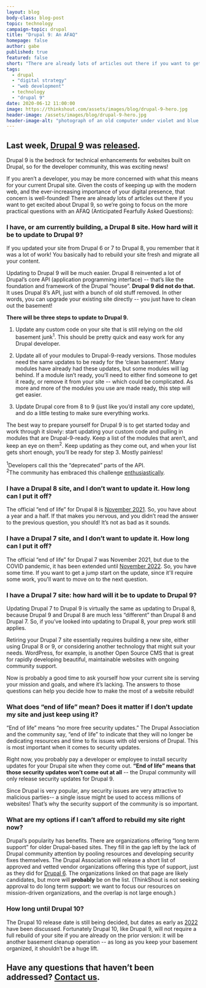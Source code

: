 ```yaml
---
layout: blog
body-class: blog-post
topic: technology
campaign-topic: drupal
title: "Drupal 9: An AFAQ"
homepage: false
author: gabe
published: true
featured: false
short: "There are already lots of articles out there if you want to get excited about Drupal 9, so we’re going to focus on the more practical questions with an AFAQ (Anticipated Fearfully Asked Questions)."
tags:
  - drupal
  - "digital strategy"
  - "web development"
  - technology
  - "drupal 9"
date: 2020-06-12 11:00:00
image: https://thinkshout.com/assets/images/blog/drupal-9-hero.jpg
header-image: /assets/images/blog/drupal-9-hero.jpg
header-image-alt: "photograph of an old computer under violet and blue lighting."
---
```

## Last week, [Drupal 9](https://www.drupal.org/9) was [released](https://dri.es/drupal-9-0-0-released). 

Drupal 9 is the bedrock for technical enhancements for websites built on Drupal, so for the developer community, this was exciting news!

If you aren’t a developer, you may be more concerned with what this means for your current Drupal site. Given the costs of keeping up with the modern web, and the ever-increasing importance of your digital presence, that concern is well-founded! There are already lots of articles out there if you want to get excited about Drupal 9, so we’re going to focus on the more practical questions with an AFAQ (Anticipated Fearfully Asked Questions):
 
### I have, or am currently building, a Drupal 8 site. How hard will it be to update to Drupal 9?

If you updated your site from Drupal 6 or 7 to Drupal 8, you remember that it was a lot of work! You basically had to rebuild your site fresh and migrate all your content.

Updating to Drupal 9 will be much easier. Drupal 8 reinvented a lot of Drupal’s core API (application programming interface) -- that’s like the foundation and framework of the Drupal “house”. **Drupal 9 did not do that.** It uses Drupal 8’s API, just with a bunch of old stuff removed. In other words, you can upgrade your existing site directly -- you just have to clean out the basement! 

**There will be three steps to update to Drupal 9.**

1.  Update any custom code on your site that is still relying on the old basement junk<sup>1</sup>. This should be pretty quick and easy work for any Drupal developer. 

2.  Update all of your modules to Drupal-9-ready versions. Those modules need the same updates to be ready for the ‘clean basement’. Many modules have already had these updates, but some modules will lag behind. If a module isn’t ready, you’ll need to either find someone to get it ready, or remove it from your site -- which could be complicated. As more and more of the modules you use are made ready, this step will get easier. 

3.  Update Drupal core from 8 to 9 (just like you’d install any core update), and do a little testing to make sure everything works.

The best way to prepare yourself for Drupal 9 is to get started today and work through it slowly: start updating your custom code and pulling in modules that are Drupal-9-ready. Keep a list of the modules that aren’t, and keep an eye on them<sup>2</sup>. Keep updating as they come out, and when your list gets short enough, you’ll be ready for step 3. Mostly painless!

<sup>1</sup>Developers call this the “deprecated” parts of the API.<br>
<sup>2</sup>The community has embraced this challenge [enthusiastically](https://dev.acquia.com/drupal9/deprecation_status).

### I have a Drupal 8 site, and I don’t want to update it. How long can I put it off?

The official “end of life” for Drupal 8 is [November 2021](https://www.drupal.org/docs/9/drupal-9-release-date-and-what-it-means/what-happens-to-drupal-8-after-drupal-9-is-released). So, you have about a year and a half. If that makes you nervous, and you didn’t read the answer to the previous question, you should! It’s not as bad as it sounds.

### I have a Drupal 7 site, and I don’t want to update it. How long can I put it off?

The official “end of life” for Drupal 7 was November 2021, but due to the COVID pandemic, it has been extended until [November 2022](https://www.drupal.org/psa-2020-06-24). So, you have some time. If you want to get a jump start on the update, since it'll require some work, you'll want to move on to the next question.

### I have a Drupal 7 site: how hard will it be to update to Drupal 9?

Updating Drupal 7 to Drupal 9 is virtually the same as updating to Drupal 8, because Drupal 9 and Drupal 8 are much less “different” than Drupal 8 and Drupal 7. So, if you’ve looked into updating to Drupal 8, your prep work still applies.

Retiring your Drupal 7 site essentially requires building a new site, either using Drupal 8 or 9, or considering another technology that might suit your needs. WordPress, for example, is another Open Source CMS that is great for rapidly developing beautiful, maintainable websites with ongoing community support.

Now is probably a good time to ask yourself how your current site is serving your mission and goals, and where it’s lacking. The answers to those questions can help you decide how to make the most of a website rebuild!

### What does “end of life” mean? Does it matter if I don’t update my site and just keep using it?

“End of life” means “no more free security updates.” The Drupal Association and the community say, “end of life” to indicate that they will no longer be dedicating resources and time to fix issues with old versions of Drupal. This is most important when it comes to security updates. 

Right now, you probably pay a developer or employee to install security updates for your Drupal site when they come out. **“End of life” means that those security updates won’t come out at all** -- the Drupal community will only release security updates for Drupal 9.

Since Drupal is very popular, any security issues are very attractive to malicious parties-- a single issue might be used to access millions of websites! That’s why the security support of the community is so important.

### What are my options if I can’t afford to rebuild my site right now?

Drupal’s popularity has benefits. There are organizations offering “long term support” for older Drupal-based sites. They fill in the gap left by the lack of Drupal community attention by pooling resources and developing security fixes themselves. The Drupal Association will release a short list of approved and vetted vendor organizations offering this type of support, just as they did for [Drupal 6](https://www.drupal.org/project/d6lts). The organizations linked on that page are likely candidates, but more will **probably** be on the list. (ThinkShout is not seeking approval to do long term support: we want to focus our resources on mission-driven organizations, and the overlap is not large enough.) 

### How long until Drupal 10?

The Drupal 10 release date is still being decided, but dates as early as [2022](https://www.drupal.org/project/drupal/issues/3118143) have been discussed. Fortunately Drupal 10, like Drupal 9, will not require a full rebuild of your site if you are already on the prior version: it will be another basement cleanup operation -- as long as you keep your basement organized, it shouldn’t be a huge lift.

## Have any questions that haven’t been addressed? [Contact us](mailto:hello@thinkshout.com).
